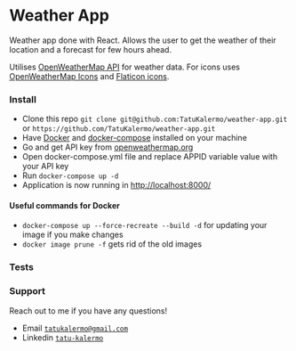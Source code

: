 # Weather App

Weather app done with React. Allows the user to get the weather of their location and a forecast for few hours ahead.

Utilises [OpenWeatherMap API](https://openweathermap.org/) for weather data. For icons uses [OpenWeatherMap Icons](https://openweathermap.org/weather-conditions) and [Flaticon icons](https://www.flaticon.com/).

### Install

- Clone this repo `git clone git@github.com:TatuKalermo/weather-app.git` or `https://github.com/TatuKalermo/weather-app.git`
- Have [Docker](https://docs.docker.com/engine/install/) and [docker-compose](https://docs.docker.com/compose/install/) installed on your machine
- Go and get API key from [openweathermap.org](https://openweathermap.org/)
- Open docker-compose.yml file and replace APPID variable value with your API key
- Run `docker-compose up -d`
- Application is now running in [http://localhost:8000/](http://localhost:8000/)

#### Useful commands for Docker

- `docker-compose up --force-recreate --build -d` for updating your image if you make changes
- `docker image prune -f` gets rid of the old images

### Tests

### Support

Reach out to me if you have any questions!

- Email [`tatukalermo@gmail.com`](tatukalermo@gmail.com)
- Linkedin [`tatu-kalermo`](https://www.linkedin.com/in/tatu-kalermo-07079912a/)
